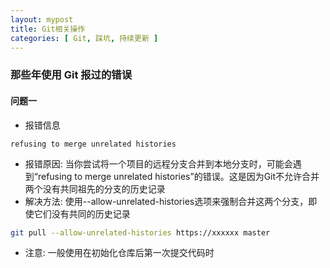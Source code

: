 ```yaml
---
layout: mypost
title: Git相关操作
categories: [ Git, 踩坑, 持续更新 ]
---
```


### 那些年使用 Git 报过的错误

#### 问题一

- 报错信息

```
refusing to merge unrelated histories
```

- 报错原因: 当你尝试将一个项目的远程分支合并到本地分支时，可能会遇到“refusing to merge unrelated
  histories”的错误。这是因为Git不允许合并两个没有共同祖先的分支的历史记录
- 解决方法: 使用--allow-unrelated-histories选项来强制合并这两个分支，即使它们没有共同的历史记录

```bash
git pull --allow-unrelated-histories https://xxxxxx master
```

- 注意: 一般使用在初始化仓库后第一次提交代码时





